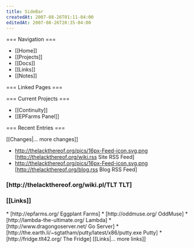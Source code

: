 ```yaml
---
title: SideBar
createdAt: 2007-08-26T01:11-04:00
editedAt: 2007-08-26T20:35-04:00
---
```


=== Navigation ===
* [[Home]]
* [[Projects]]
* [[Docs]]
* [[Links]]
* [[Notes]]

=== Linked Pages ===
<reflist>

=== Current Projects ===
* [[Continuity]]
* [[EPFarms Panel]]

=== Recent Entries ===
<headlines>

<SimpleChanges>[[Changes|... more changes]]
* http://thelackthereof.org/pics/16px-Feed-icon.svg.png [http://thelackthereof.org/wiki.rss Site RSS Feed]
* http://thelackthereof.org/pics/16px-Feed-icon.svg.png [http://thelackthereof.org/blog.rss Blog RSS Feed]

<h3>[http://thelackthereof.org/wiki.pl/TLT TLT]</h3><Calendar>

<h3>[[Links]]</h3>
* [http://epfarms.org/ Eggplant Farms]
* [http://oddmuse.org/ OddMuse]
* [http://lambda-the-ultimate.org/ Lambda]
* [http://www.dragongoserver.net/ Go Server]
* [http://the.earth.li/~sgtatham/putty/latest/x86/putty.exe Putty]
* [http://fridge.tlt42.org/ The Fridge]
[[Links|... more links]]

